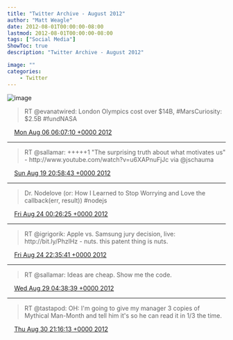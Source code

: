```yaml
---
title: "Twitter Archive - August 2012"
author: "Matt Weagle"
date: 2012-08-01T00:00:00-08:00
lastmod: 2012-08-01T00:00:00-08:00
tags: ["Social Media"]
ShowToc: true
description: "Twitter Archive - August 2012"

image: ""
categories: 
    - Twitter
---
```

![image](/sadtwitterbird3.jpg)

> RT @evanatwired: London Olympics cost over $14B, \#MarsCuriosity: $2\.5B \#fundNASA

<img src="./media/tweet.ico" width="12" /> [Mon Aug 06 06:07:10 +0000 2012](https://twitter.com/mweagle/status/232357126746558467)

----

> RT @sallamar: \+\+\+\+\+1 "The surprising truth about what motivates us" \-  http://www\.youtube\.com/watch?v\=u6XAPnuFjJc via @jschauma

<img src="./media/tweet.ico" width="12" /> [Sun Aug 19 20:58:43 +0000 2012](https://twitter.com/mweagle/status/237292532466327553)

----

> Dr\. Nodelove \(or: How I Learned to Stop Worrying and Love the callback\(err, result\)\) \#nodejs

<img src="./media/tweet.ico" width="12" /> [Fri Aug 24 00:26:25 +0000 2012](https://twitter.com/mweagle/status/238794353710080001)

----

> RT @igrigorik: Apple vs\. Samsung jury decision, live: http://bit\.ly/PhzlHz \- nuts\. this patent thing is nuts\.

<img src="./media/tweet.ico" width="12" /> [Fri Aug 24 22:35:41 +0000 2012](https://twitter.com/mweagle/status/239128873923649536)

----

> RT @sallamar: Ideas are cheap\. Show me the code\.

<img src="./media/tweet.ico" width="12" /> [Wed Aug 29 04:38:39 +0000 2012](https://twitter.com/mweagle/status/240669771325120512)

----

> RT @tastapod: OH: I'm going to give my manager 3 copies of Mythical Man\-Month and tell him it's so he can read it in 1/3 the time\.

<img src="./media/tweet.ico" width="12" /> [Thu Aug 30 21:16:13 +0000 2012](https://twitter.com/mweagle/status/241283203812442112)